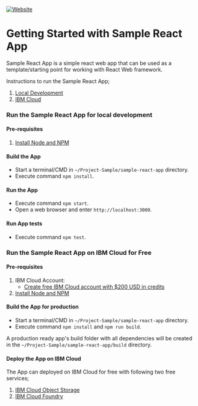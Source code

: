 [![Website](https://img.shields.io/badge/View-Website-blue)](https://sample-project.s3-web.us-east.cloud-object-storage.appdomain.cloud)

# Getting Started with Sample React App

Sample React App is a simple react web app that can be used as a template/starting point for working with React Web framework. 

Instructions to run the Sample React App;
1. [Local Development](#run-the-sample-react-app-for-local-development)
2. [IBM Cloud](#run-the-sample-react-app-on-IBM-cloud)

### Run the Sample React App for local development
#### Pre-requisites
1. [Install Node and NPM](https://nodejs.org/en/download/)

#### Build the App
- Start a terminal/CMD in `~/Project-Sample/sample-react-app` directory.
- Execute command `npm install`.

#### Run the App
- Execute command `npm start`.
- Open a web browser and enter `http://localhost:3000`.

#### Run App tests
- Execute command `npm test`.

### Run the Sample React App on IBM Cloud for Free
#### Pre-requisites
1. IBM Cloud Account:
    - [Create free IBM Cloud account with $200 USD in credits](https://developer.ibm.com/callforcode/get-started/)
2. [Install Node and NPM](https://nodejs.org/en/download/)

#### Build the App for production
- Start a terminal/CMD in `~/Project-Sample/sample-react-app` directory.
- Execute command `npm install` and `npm run build`.

A production ready app's build folder with all dependencies will be created in the `~/Project-Sample/sample-react-app/build` directory.

#### Deploy the App on IBM Cloud

The App can deployed on IBM Cloud for free with following two free services;
1. [IBM Cloud Object Storage](./docs/IBM_CLOUD_OBJECT_STORAGE_DEPLOYMENT.md)
2. [IBM Cloud Foundry](./docs/IBM_CLOUD_FOUNDRY_DEPLOYMENT.md)
